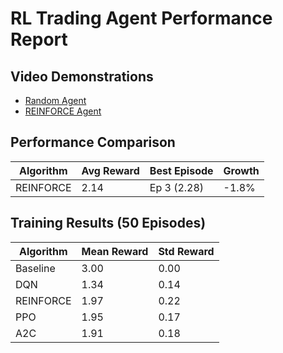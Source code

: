 # RL Trading Agent Performance Report

## Video Demonstrations
- [Random Agent](results/random_agent.gif)
- [REINFORCE Agent](results/reinforce_performance.mp4)

## Performance Comparison
| Algorithm | Avg Reward | Best Episode | Growth |
|-----------|------------|--------------|--------|
| REINFORCE | 2.14 | Ep 3 (2.28) | -1.8% |

## Training Results (50 Episodes)
| Algorithm | Mean Reward | Std Reward |
|-----------|-------------|------------|
| Baseline  | 3.00        | 0.00       |
| DQN       | 1.34        | 0.14       |
| REINFORCE | 1.97        | 0.22       |
| PPO       | 1.95        | 0.17       |
| A2C       | 1.91        | 0.18       |
